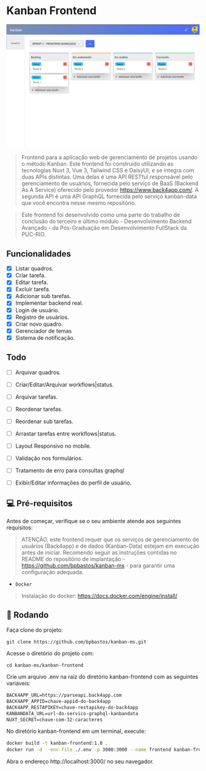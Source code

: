 # Kanban  Frontend 
<img src="screenshot/board.png" alt="Tela principal">

> Frontend para a aplicação web de gerenciamento de projetos usando o método Kanban. Este frontend foi construído utilizando as tecnologias Nuxt 3, Vue 3, Tailwind CSS e DaisyUI, e se integra com duas APIs distintas. Uma delas é uma API RESTful responsável pelo gerenciamento de usuários, fornecida pelo serviço de BaaS (Backend As A Service) oferecido pelo provedor https://www.back4app.com/. A segunda API é uma API GraphQL fornecida pelo serviço kanban-data que você encontra nesse mesmo repositório.

> Este frontend foi desenvolvido como uma parte do trabalho de conclusão do terceiro e último módulo - Desenvolvimento Backend Avançado - da Pós-Graduação em Desenvolvimento FullStack da PUC-RIO. 


## Funcionalidades

- [x] Listar quadros.
- [x] Criar tarefa.
- [x] Editar tarefa.
- [x] Excluir tarefa.
- [x] Adicionar sub tarefas.
- [x] Implementar backend real.
- [x] Login de usuário.
- [x] Registro de usuários.
- [x] Criar novo quadro.
- [x] Gerenciador de temas
- [x] Sistema de notificação.

## Todo

- [ ] Arquivar quadros.
- [ ] Criar/Editar/Arquivar workflows|status.
- [ ] Arquivar tarefas.
- [ ] Reordenar tarefas.
- [ ] Reordenar sub tarefas.
- [ ] Arrastar tarefas entre workflows|status.
- [ ] Layout Responsivo no mobile.
- [ ] Validação nos formulários.
- [ ] Tratamento de erro para consultas graphql
- [ ] Exibir/Editar informações do perfil de usuário.


## 💻 Pré-requisitos

Antes de começar, verifique se o seu ambiente atende aos seguintes requisitos:

> ATENÇÃO, este frontend requer que os serviços de gerenciamento de usuários (Back4app) e de dados (Kanban-Data) estejam em execução antes de iniciar. Recomendo seguir as instruções contidas no README do repositório de implantação - https://github.com/bpbastos/kanban-ms - para garantir uma configuração adequada.

* `Docker`

> Instalação do docker: https://docs.docker.com/engine/install/

## 🚀 Rodando

Faça clone do projeto:
```
git clone https://github.com/bpbastos/kanban-ms.git
```

Acesse o diretório do projeto com:
```
cd kanban-ms/kanban-frontend
```

Crie um arquivo .env na raiz do diretório kanban-frontend com as seguintes variáveis:

```env
BACK4APP_URL=https://parseapi.back4app.com
BACK4APP_APPID=chave-appid-do-back4app
BACK4APP_RESTAPIKEY=chave-restapikey-do-back4app
KANBANDATA_URL=url-do-servico-graphql-kanbandata
NUXT_SECRET=chave-com-32-caracteres
```

No diretório kanban-frontend em um terminal, execute:
```sh
docker build -t kanban-frontend:1.0 .
docker run -d --env-file ./.env -p 3000:3000 --name frontend kanban-frontend:1.0 
```

Abra o endereço http://localhost:3000/ no seu navegador.